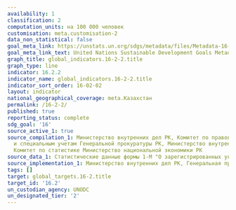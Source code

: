 ```yaml
---
availability: 1
classification: 2
computation_units: на 100 000 человек
customisation: meta.customisation-2
data_non_statistical: false
goal_meta_link: https://unstats.un.org/sdgs/metadata/files/Metadata-16-02-02.pdf
goal_meta_link_text: United Nations Sustainable Development Goals Metadata (pdf 1361kB)
graph_title: global_indicators.16-2-2.title
graph_type: line
indicator: 16.2.2
indicator_name: global_indicators.16-2-2.title
indicator_sort_order: 16-02-02
layout: indicator
national_geographical_coverage: meta.Казахстан
permalink: /16-2-2/
published: true
reporting_status: complete
sdg_goal: '16'
source_active_1: true
source_compilation_1: Министерство внутренних дел РК, Комитет по правовой статистике
  и специальным учетам Генеральной прокуратуры РК, Министерство внутренних дел РК,
  Комитет по статистике Министерство национальной экономики РК
source_data_1: Статистические данные формы 1-М "О зарегистрированных уголовных правонарушениях"
source_implementation_1: Министерство внутренних дел РК, Генеральная прокуратура РК,
tags: []
target: global_targets.16-2.title
target_id: '16.2'
un_custodian_agency: UNODC
un_designated_tier: '2'
---
```

